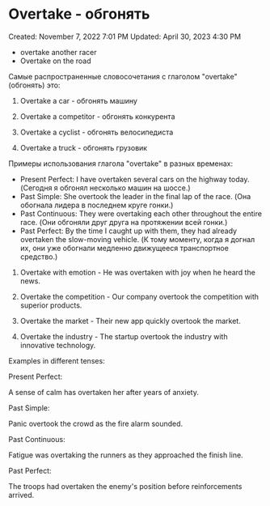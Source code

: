 # Overtake - обгонять

Created: November 7, 2022 7:01 PM
Updated: April 30, 2023 4:30 PM

- overtake another racer
- Overtake on the road

Самые распространенные словосочетания с глаголом "overtake" (обгонять) это:

1. Overtake a car - обгонять машину

2. Overtake a competitor - обгонять конкурента

3. Overtake a cyclist - обгонять велосипедиста

4. Overtake a truck - обгонять грузовик

Примеры использования глагола "overtake" в разных временах:

- Present Perfect: I have overtaken several cars on the highway today. (Сегодня я обгонял несколько машин на шоссе.)
- Past Simple: She overtook the leader in the final lap of the race. (Она обогнала лидера в последнем круге гонки.)
- Past Continuous: They were overtaking each other throughout the entire race. (Они обгоняли друг друга на протяжении всей гонки.)
- Past Perfect: By the time I caught up with them, they had already overtaken the slow-moving vehicle. (К тому моменту, когда я догнал их, они уже обогнали медленно движущееся транспортное средство.)




1. Overtake with emotion - He was overtaken with joy when he heard the news.

2. Overtake the competition - Our company overtook the competition with superior products.

3. Overtake the market - Their new app quickly overtook the market.

4. Overtake the industry - The startup overtook the industry with innovative technology.

Examples in different tenses:

Present Perfect:

A sense of calm has overtaken her after years of anxiety.

Past Simple:

Panic overtook the crowd as the fire alarm sounded.

Past Continuous:

Fatigue was overtaking the runners as they approached the finish line.

Past Perfect:

The troops had overtaken the enemy's position before reinforcements arrived.